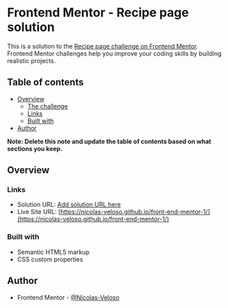 # Frontend Mentor - Recipe page solution

This is a solution to the [Recipe page challenge on Frontend Mentor](https://www.frontendmentor.io/challenges/recipe-page-KiTsR8QQKm). Frontend Mentor challenges help you improve your coding skills by building realistic projects. 

## Table of contents

- [Overview](#overview)
  - [The challenge](#the-challenge)
  - [Links](#links)
  - [Built with](#built-with)
- [Author](#author)

**Note: Delete this note and update the table of contents based on what sections you keep.**

## Overview

### Links

- Solution URL: [Add solution URL here](https://your-solution-url.com)
- Live Site URL: [https://nicolas-veloso.github.io/front-end-mentor-1/](https://nicolas-veloso.github.io/front-end-mentor-1/)

### Built with

- Semantic HTML5 markup
- CSS custom properties

## Author

- Frontend Mentor - [@Nicolas-Veloso](https://www.frontendmentor.io/profile/Nicolas-Veloso)

